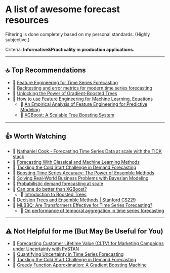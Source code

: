 # A list of awesome forecast resources

Filtering is done completely based on my personal standards. (Highly subjective.)

Criteria: **Informative&Practicality in production applications.**

---

## 🔝 **Top Recommendations**  

- 🎥 [Feature Engineering for Time Series Forecasting](https://www.youtube.com/watch?v=9QtL7m3YS9I)  
- 🎥 [Backtesting and error metrics for modern time series forecasting](https://www.youtube.com/watch?v=dSTXd8Hx728)  
- 🎥 [Unlocking the Power of Gradient-Boosted Trees](https://www.youtube.com/watch?v=qGsHlvE8KZM)  
- 🎥 [How to use Feature Engineering for Machine Learning, Equations](https://www.youtube.com/watch?v=X4pWmkxEikM)  
  - 📄 [An Empirical Analysis of Feature Engineering for Predictive Modeling](https://arxiv.org/pdf/1701.07852)  
  - 📄 [XGBoost: A Scalable Tree Boosting System](https://arxiv.org/abs/1603.02754)  

---

## 👍 **Worth Watching**  

- 🎥 [Nathaniel Cook - Forecasting Time Series Data at scale with the TICK stack](https://www.youtube.com/watch?v=raEyZEryC0k)  
- 🎥 [Forecasting With Classical and Machine Learning Methods](https://www.youtube.com/watch?v=QPIimJphFu8)  
- 🎥 [Tackling the Cold Start Challenge in Demand Forecasting](https://www.youtube.com/watch?v=dm3lDANtp-0)  
- 🎥 [Boosting Time Series Accuracy: The Power of Ensemble Methods](https://www.youtube.com/watch?v=xnF9QajUzv0)  
- 🎥 [Solving Real-World Business Problems with Bayesian Modeling](https://www.youtube.com/watch?v=twpZhNqVExc)  
- 🎥 [Probabilistic demand forecasting at scale](https://www.youtube.com/watch?v=FatXhiybhrw)  
- 🎥 [Can one do better than XGBoost?](https://www.youtube.com/watch?v=5CWwwtEM2TA)
  - 📄 [Introduction to Boosted Trees](https://web.njit.edu/~usman/courses/cs675_spring20/BoostedTree.pdf)
- 🎥 [Decision Trees and Ensemble Methods | Stanford CS229](https://www.youtube.com/watch?v=wr9gUr-eWdA)
- 🎥 [MLBBQ: Are Transformers Effective for Time Series Forecasting?](https://www.youtube.com/watch?v=FIQt6X_wfS0)  
  - 📄 [On performance of temporal aggregation in time series forecasting](https://www.youtube.com/watch?v=Liq1_EUeh4g)

---

## ⚠️ **Not Helpful for me (But May Be Useful for You)**  

- 🎥 [Forecasting Customer Lifetime Value (CLTV) for Marketing Campaigns under Uncertainty with PySTAN](https://www.youtube.com/watch?v=hcQST0RnN_o)  
- 🎥 [Quantifying Uncertainty in Time Series Forecasting](https://www.youtube.com/watch?v=Bj1U-Rrxk48)  
- 🎥 [Tackling the Cold Start Challenge in Demand Forecasting](https://www.youtube.com/watch?v=dm3lDANtp-0&t=1410s)  
- 📄 [Greedy Function Approximation: A Gradient Boosting Machine](https://jerryfriedman.su.domains/ftp/trebst.pdf)
